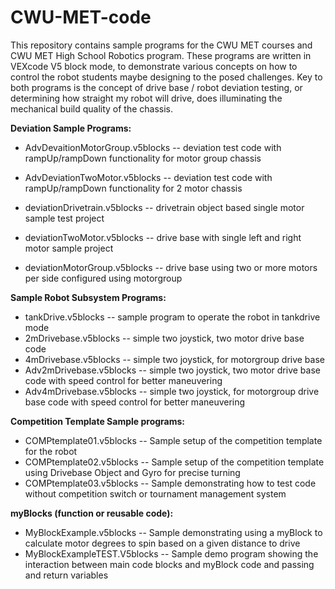 # CWU-MET-code

This repository contains sample programs for the CWU MET courses and CWU MET High School Robotics program.  These programs are written in VEXcode V5 block mode, to demonstrate various concepts on how to control the robot students maybe designing to the posed challenges. Key to both programs is the concept of drive base / robot deviation testing, or determining how straight my robot will drive, does illuminating the mechanical build quality of the chassis.

**Deviation Sample Programs:**

- AdvDevaitionMotorGroup.v5blocks	-- deviation test code with rampUp/rampDown functionality for motor group chassis
- AdvDeviationTwoMotor.v5blocks		-- deviation test code with rampUp/rampDown functionality for 2 motor chassis

- deviationDrivetrain.v5blocks    -- drivetrain object based single motor sample test project
- deviationTwoMotor.v5blocks      -- drive base with single left and right motor sample project
- deviationMotorGroup.v5blocks    -- drive base using two or more motors per side configured using motorgroup

**Sample Robot Subsystem Programs:**

- tankDrive.v5blocks              -- sample program to operate the robot in tankdrive mode
- 2mDrivebase.v5blocks		  -- simple two joystick, two motor drive base code
- 4mDrivebase.v5blocks		  -- simple two joystick, for motorgroup drive base
- Adv2mDrivebase.v5blocks	  -- simple two joystick, two motor drive base code with speed control for better maneuvering
- Adv4mDrivebase.v5blocks	  -- simple two joystick, for motorgroup drive base code with speed control for better maneuvering

**Competition Template Sample programs:**

- COMPtemplate01.v5blocks         -- Sample setup of the competition template for the robot
- COMPtemplate02.v5blocks         -- Sample setup of the competition template using Drivebase Object and Gyro for precise turning
- COMPtemplate03.v5blocks         -- Sample demonstrating how to test code without competition switch or tournament management system

**myBlocks (function or reusable code):**

- MyBlockExample.v5blocks        -- Sample demonstrating using a myBlock to calculate motor degrees to spin based on a given distance to drive
- MyBlockExampleTEST.V5blocks    -- Sample demo program showing the interaction between main code blocks and myBlock code and passing and return variables


